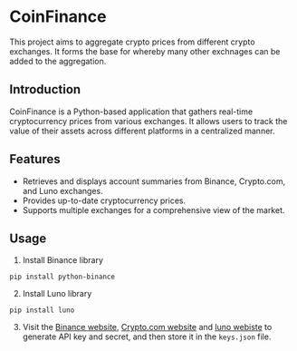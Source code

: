 # CoinFinance

This project aims to aggregate crypto prices from different crypto exchanges. It forms the base for whereby many other exchnages can be added to the aggregation.

## Introduction

CoinFinance is a Python-based application that gathers real-time cryptocurrency prices from various exchanges. It allows users to track the value of their assets across different platforms in a centralized manner.

## Features

- Retrieves and displays account summaries from Binance, Crypto.com, and Luno exchanges.
- Provides up-to-date cryptocurrency prices.
- Supports multiple exchanges for a comprehensive view of the market.

## Usage

1. Install Binance library

`pip install python-binance`

2. Install Luno library

`pip install luno`

3. Visit the [Binance website](https://www.binance.com/en-ZA/binance-api), [Crypto.com website](https://help.crypto.com/en/articles/3511424-api) and [luno webiste](https://www.luno.com/en/developers/api) to generate API key and secret, and then store it in the `keys.json` file.
